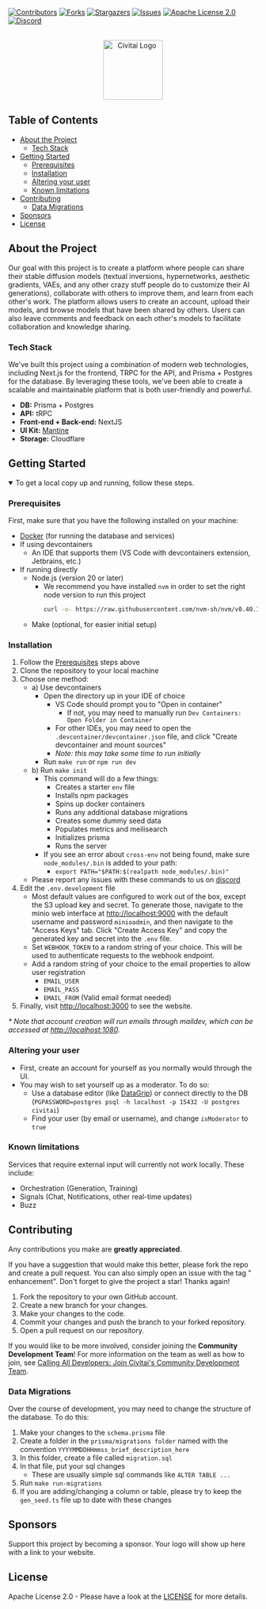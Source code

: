 [![Contributors][contributors-shield]][contributors-url]
[![Forks][forks-shield]][forks-url]
[![Stargazers][stars-shield]][stars-url]
[![Issues][issues-shield]][issues-url]
[![Apache License 2.0][license-shield]][license-url]
[![Discord][discord-shield]][discord-url]

<br />
<div align="center">
  <a href="https://civitai.com/">
    <img src="media/logo.png" alt="Civitai Logo" width="120" height="auto">
  </a>
</div>

## Table of Contents

- [About the Project](#about-the-project)
    - [Tech Stack](#tech-stack)
- [Getting Started](#getting-started)
    - [Prerequisites](#prerequisites)
    - [Installation](#installation)
    - [Altering your user](#altering-your-user)
    - [Known limitations](#known-limitations)
- [Contributing](#contributing)
    - [Data Migrations](#data-migrations)
- [Sponsors](#sponsors)
- [License](#license)

## About the Project

Our goal with this project is to create a platform where people can share their stable diffusion models (textual inversions, hypernetworks, aesthetic
gradients, VAEs, and any other crazy stuff people do to customize their AI generations), collaborate with others to improve them, and learn from each
other's work. The platform allows users to create an account, upload their models, and browse models that have been shared by others. Users can also
leave comments and feedback on each other's models to facilitate collaboration and knowledge sharing.

### Tech Stack

We've built this project using a combination of modern web technologies, including Next.js for the frontend, TRPC for the API, and Prisma + Postgres
for the database. By leveraging these tools, we've been able to create a scalable and maintainable platform that is both user-friendly and powerful.

- **DB:** Prisma + Postgres
- **API:** tRPC
- **Front-end + Back-end:** NextJS
- **UI Kit:** [Mantine](https://mantine.dev/)
- **Storage:** Cloudflare

## Getting Started

<details open>
<summary>To get a local copy up and running, follow these steps.</summary>

### Prerequisites

First, make sure that you have the following installed on your machine:

- [Docker](https://www.docker.com/) (for running the database and services)
- If using devcontainers
    - An IDE that supports them (VS Code with devcontainers extension, Jetbrains, etc.)
- If running directly
    - Node.js (version 20 or later)
        - We recommend you have installed `nvm` in order to set the right node version to run this project
          ```sh
          curl -o- https://raw.githubusercontent.com/nvm-sh/nvm/v0.40.1/install.sh | bash
          ```
    - Make (optional, for easier initial setup)

### Installation

1. Follow the [Prerequisites](#prerequisites) steps above
2. Clone the repository to your local machine
3. Choose one method:
    - a) Use devcontainers
        - Open the directory up in your IDE of choice
            - VS Code should prompt you to "Open in container"
                - If not, you may need to manually run `Dev Containers: Open Folder in Container`
            - For other IDEs, you may need to open the `.devcontainer/devcontainer.json` file, and click "Create devcontainer and mount sources"
            - _Note: this may take some time to run initially_
        - Run `make run` or `npm run dev`
    - b) Run `make init`
        - This command will do a few things:
            - Creates a starter `env` file
            - Installs npm packages
            - Spins up docker containers
            - Runs any additional database migrations
            - Creates some dummy seed data
            - Populates metrics and meilisearch
            - Initializes prisma
            - Runs the server
        - If you see an error about `cross-env` not being found, make sure `node_modules/.bin` is added to your path:
            - `export PATH="$PATH:$(realpath node_modules/.bin)"`
    - Please report any issues with these commands to us on [discord][discord-url]
4. Edit the `.env.development` file
    - Most default values are configured to work out of the box, except the S3 upload key and secret. To generate those, navigate to
      the minio web interface at [http://localhost:9000](http://localhost:9000) with the default username and password `minioadmin`, and then navigate
      to the "Access Keys" tab. Click "Create Access Key" and copy the generated key and secret into the `.env` file.
    - Set `WEBHOOK_TOKEN` to a random string of your choice. This will be used to authenticate requests to the webhook endpoint.
    - Add a random string of your choice to the email properties to allow user registration
        - `EMAIL_USER`
        - `EMAIL_PASS`
        - `EMAIL_FROM` (Valid email format needed)
5. Finally, visit [http://localhost:3000](http://localhost:3000) to see the website.

_&ast; Note that account creation will run emails through maildev, which can be accessed at [http://localhost:1080](http://localhost:1080)._

### Altering your user

- First, create an account for yourself as you normally would through the UI.
- You may wish to set yourself up as a moderator. To do so:
    - Use a database editor (like [DataGrip](https://www.jetbrains.com/datagrip/)) or connect directly to the
      DB (`PGPASSWORD=postgres psql -h localhost -p 15432 -U postgres civitai`)
    - Find your user (by email or username), and change `isModerator` to `true`

### Known limitations

Services that require external input will currently not work locally. These include:

- Orchestration (Generation, Training)
- Signals (Chat, Notifications, other real-time updates)
- Buzz

</details>

## Contributing

Any contributions you make are **greatly appreciated**.

If you have a suggestion that would make this better, please fork the repo and create a pull request. You can also simply open an issue with the tag "
enhancement".
Don't forget to give the project a star! Thanks again!

1. Fork the repository to your own GitHub account.
2. Create a new branch for your changes.
3. Make your changes to the code.
4. Commit your changes and push the branch to your forked repository.
5. Open a pull request on our repository.

If you would like to be more involved, consider joining the **Community Development Team**! For more information on the team as well as how to join,
see [Calling All Developers: Join Civitai's Community Development Team](https://civitai.com/articles/7782).

### Data Migrations

Over the course of development, you may need to change the structure of the database. To do this:

1. Make your changes to the `schema.prisma` file
2. Create a folder in the `prisma/migrations folder` named with the convention `YYYYMMDDHHmmss_brief_description_here`
3. In this folder, create a file called `migration.sql`
4. In that file, put your sql changes
    - These are usually simple sql commands like `ALTER TABLE ...`
5. Run `make run-migrations`
6. If you are adding/changing a column or table, please try to keep the `gen_seed.ts` file up to date with these changes

## Sponsors

Support this project by becoming a sponsor. Your logo will show up here with a link to your website.

## License

Apache License 2.0 - Please have a look at the [LICENSE](/LICENSE) for more details.


[contributors-shield]: https://img.shields.io/github/contributors/civitai/civitai.svg?style=for-the-badge

[contributors-url]: https://github.com/civitai/civitai/graphs/contributors

[forks-shield]: https://img.shields.io/github/forks/civitai/civitai.svg?style=for-the-badge

[forks-url]: https://github.com/civitai/civitai/network/members

[stars-shield]: https://img.shields.io/github/stars/civitai/civitai.svg?style=for-the-badge

[stars-url]: https://github.com/civitai/civitai/stargazers

[issues-shield]: https://img.shields.io/github/issues/civitai/civitai.svg?style=for-the-badge

[issues-url]: https://github.com/civitai/civitai/issues

[license-shield]: https://img.shields.io/github/license/civitai/civitai.svg?style=for-the-badge

[license-url]: https://github.com/civitai/civitai/blob/master/LICENSE

[discord-shield]: https://img.shields.io/discord/1037799583784370196?style=for-the-badge

[discord-url]: https://discord.gg/UwX5wKwm6c
